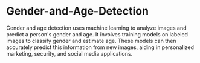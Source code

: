 # Gender-and-Age-Detection
Gender and age detection uses machine learning to analyze images and predict a person's gender and age. It involves training models on labeled images to classify gender and estimate age. These models can then accurately predict this information from new images, aiding in personalized marketing, security, and social media applications.
